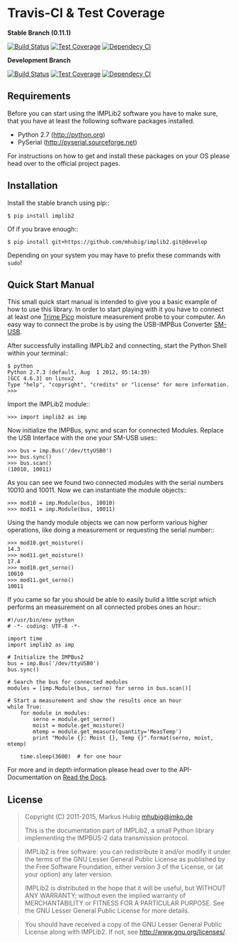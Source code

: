 # Travis-CI & Test Coverage

**Stable Branch (0.11.1)**

[![Build Status](https://travis-ci.org/mhubig/implib2.svg?branch=master)](https://travis-ci.org/mhubig/implib2)
[![Test Coverage](https://codecov.io/gh/mhubig/implib2/coverage.svg?branch=master)](https://codecov.io/gh/mhubig/implib2/branch/master)
[![Dependecy CI](https://dependencyci.com/github/mhubig/implib2/badge)](https://dependencyci.com/github/mhubig/implib2)

**Development Branch**

[![Build Status](https://travis-ci.org/mhubig/implib2.svg?branch=develop)](https://travis-ci.org/mhubig/implib2)
[![Test Coverage](https://codecov.io/gh/mhubig/implib2/coverage.svg?branch=develop)](https://codecov.io/gh/mhubig/implib2/branch/develop)
[![Dependecy CI](https://dependencyci.com/github/mhubig/implib2/badge)](https://dependencyci.com/github/mhubig/implib2)


## Requirements

Before you can start using the IMPLib2 software you have to make sure, that
you have at least the following software packages installed.

- Python 2.7 (http://python.org)
- PySerial (http://pyserial.sourceforge.net)

For instructions on how to get and install these packages on your OS please
head over to the official project pages.


## Installation

Install the stable branch using pip::

    $ pip install implib2

Of if you brave enough::

    $ pip install git+https://github.com/mhubig/implib2.git@develop

Depending on your system you may have to prefix these commands with ``sudo``!


## Quick Start Manual

This small quick start manual is intended to give you a basic example of how
to use this library. In order to start playing with it you have to connect at
least one [Trime Pico](http://imko.de/en/products/soilmoisture) moisture
measurement probe to your computer. An easy way to connect the probe is by using
the USB-IMPBus Converter [SM-USB](http://imko.de/en/products).

After successfully installing IMPLib2 and connecting, start the Python Shell
within your terminal::

    $ python
    Python 2.7.3 (default, Aug  1 2012, 05:14:39)
    [GCC 4.6.3] on linux2
    Type "help", "copyright", "credits" or "license" for more information.
    >>>

Import the IMPLib2 module::

    >>> import implib2 as imp

Now initialize the IMPBus, sync and scan for connected Modules. Replace the
USB Interface with the one your SM-USB uses::

    >>> bus = imp.Bus('/dev/ttyUSB0')
    >>> bus.sync()
    >>> bus.scan()
    (10010, 10011)

As you can see we found two connected modules with the serial numbers 10010
and 10011. Now we can instantiate the module objects::

    >>> mod10 = imp.Module(bus, 10010)
    >>> mod11 = imp.Module(bus, 10011)

Using the handy module objects we can now perform various higher operations,
like doing a measurement or requesting the serial number::

    >>> mod10.get_moisture()
    14.3
    >>> mod11.get_moisture()
    17.4
    >>> mod10.get_serno()
    10010
    >>> mod11.get_serno()
    10011

If you came so far you should be able to easily build a little script which
performs an measurement on all connected probes ones an hour::

    #!/usr/bin/env python
    # -*- coding: UTF-8 -*-

    import time
    import implib2 as imp

    # Initialize the IMPBus2
    bus = imp.Bus('/dev/ttyUSB0')
    bus.sync()

    # Search the bus for connected modules
    modules = [imp.Module(bus, serno) for serno in bus.scan()]

    # Start a measurement and show the results once an hour
    while True:
        for module in modules:
            serno = module.get_serno()
            moist = module.get_moisture()
            mtemp = module.get_measure(quantity='MeasTemp')
            print "Module {}: Moist {}, Temp {}".format(serno, moist, mtemp)

        time.sleep(3600)  # for one hour

For more and in depth information please head over to the API-Documentation on
[Read the Docs](https://implib2.readthedocs.org).


## License

> Copyright (C) 2011-2015, Markus Hubig <mhubig@imko.de>
>
> This is the documentation part of IMPLib2, a small Python library
> implementing the IMPBUS-2 data transmission protocol.

> IMPLib2 is free software: you can redistribute it and/or modify
> it under the terms of the GNU Lesser General Public License as
> published by the Free Software Foundation, either version 3 of
> the License, or (at your option) any later version.
>
> IMPLib2 is distributed in the hope that it will be useful,
> but WITHOUT ANY WARRANTY; without even the implied warranty of
> MERCHANTABILITY or FITNESS FOR A PARTICULAR PURPOSE. See the
> GNU Lesser General Public License for more details.

> You should have received a copy of the GNU Lesser General Public
> License along with IMPLib2. If not, see <http://www.gnu.org/licenses/>.
